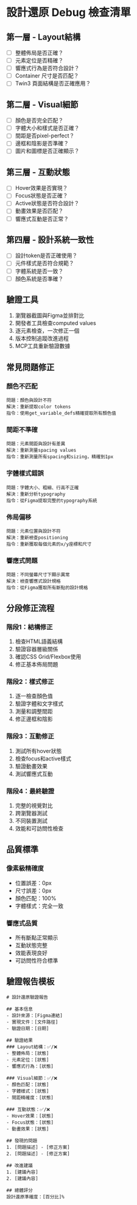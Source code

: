 # 設計還原 Debug 檢查清單

## 第一層 - Layout結構
- [ ] 整體佈局是否正確？
- [ ] 元素定位是否精確？
- [ ] 響應式行為是否符合設計？
- [ ] Container 尺寸是否匹配？
- [ ] Twin3 頁面結構是否正確應用？

## 第二層 - Visual細節
- [ ] 顏色是否完全匹配？
- [ ] 字體大小和樣式是否正確？
- [ ] 間距是否pixel-perfect？
- [ ] 邊框和陰影是否準確？
- [ ] 圖片和圖標是否正確顯示？

## 第三層 - 互動狀態
- [ ] Hover效果是否實現？
- [ ] Focus狀態是否正確？
- [ ] Active狀態是否符合設計？
- [ ] 動畫效果是否匹配？
- [ ] 響應式互動是否正常？

## 第四層 - 設計系統一致性
- [ ] 設計token是否正確使用？
- [ ] 元件樣式是否符合規範？
- [ ] 字體系統是否一致？
- [ ] 顏色系統是否準確？

## 驗證工具
1. 瀏覽器截圖與Figma並排對比
2. 開發者工具檢查computed values
3. 逐元素檢查，一次修正一個
4. 版本控制追蹤改進過程
5. MCP工具重新驗證數據

## 常見問題修正

### 顏色不匹配
```
問題：顏色與設計不符
解決：重新提取color tokens
指令：使用get_variable_defs精確提取所有顏色值
```

### 間距不準確
```
問題：元素間距與設計有差異
解決：重新測量spacing values
指令：重新測量所有spacing和sizing，精確到1px
```

### 字體樣式錯誤
```
問題：字體大小、粗細、行高不正確
解決：重新分析typography
指令：從Figma提取完整的typography系統
```

### 佈局偏移
```
問題：元素位置與設計不符
解決：重新檢查positioning
指令：重新獲取每個元素的x/y座標和尺寸
```

### 響應式問題
```
問題：不同螢幕尺寸下顯示異常
解決：檢查響應式設計規格
指令：從Figma獲取所有斷點的設計規格
```

## 分段修正流程

### 階段1：結構修正
1. 檢查HTML語義結構
2. 驗證容器層級關係
3. 確認CSS Grid/Flexbox使用
4. 修正基本佈局問題

### 階段2：樣式修正
1. 逐一檢查顏色值
2. 驗證字體和文字樣式
3. 測量和調整間距
4. 修正邊框和陰影

### 階段3：互動修正
1. 測試所有hover狀態
2. 檢查focus和active樣式
3. 驗證動畫效果
4. 測試響應式互動

### 階段4：最終驗證
1. 完整的視覺對比
2. 跨瀏覽器測試
3. 不同裝置測試
4. 效能和可訪問性檢查

## 品質標準

### 像素級精確度
- 位置誤差：0px
- 尺寸誤差：0px
- 顏色匹配：100%
- 字體樣式：完全一致

### 響應式品質
- 所有斷點正常顯示
- 互動狀態完整
- 效能表現良好
- 可訪問性符合標準

## 驗證報告模板

```
# 設計還原驗證報告

## 基本信息
- 設計來源：[Figma連結]
- 實現文件：[文件路徑]
- 驗證日期：[日期]

## 驗證結果
### Layout結構：✅/❌
- 整體佈局：[狀態]
- 元素定位：[狀態]
- 響應式行為：[狀態]

### Visual細節：✅/❌
- 顏色匹配：[狀態]
- 字體樣式：[狀態]
- 間距精確度：[狀態]

### 互動狀態：✅/❌
- Hover效果：[狀態]
- Focus狀態：[狀態]
- 動畫效果：[狀態]

## 發現的問題
1. [問題描述] - [修正方案]
2. [問題描述] - [修正方案]

## 改進建議
1. [建議內容]
2. [建議內容]

## 總體評分
設計還原準確度：[百分比]%
```
